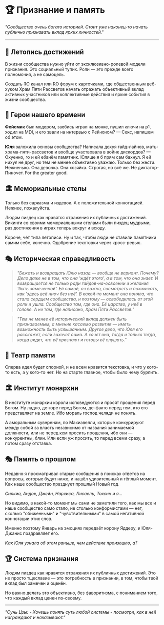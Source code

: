 # 🏆 Признание и память

*"Сообщество очень богато историей. Стоит уже наконец-то начать публично признавать вклад ярких личностей."*

---

## 📜 Летопись достижений

В жизни сообщества нужно уйти от эксклюзивно-ролевой модели признания. Это социальный тупик. Роли — это прежде всего полномочия, а не самоцель.

Создать RO канал или RO форум с карточками, где общественным веб-хуком Храм Пяти Рассветов начать отражать объективный вклад активных участников или коллективные действия и яркие события в жизни сообщества.

## 🌟 Герои нашего времени

**Фейсмик** был модером, заебись играл на монке, пушил ключи на р1, ходил на MDI, и его звали на интервью с Рейноном? — Секс, напишем об этом.

**Юля** заложила основы сообщества? Написала дохуя гайд-лайнов, мать-храма-пяти-рассветов и вообще участвовала в войне дискордов? — Охуенно, го и ей ебанём памятник. Юляше я б прям сам бахнул. Я ей нихуя не друг, но тем не менее объективно уважаю. Только без жести. Нежненько. Она девочка. Она хозяйка. Строгая, но всё же. Не диктатор-Пиночет. For the greater good.

## 🏛️ Мемориальные стелы

Только без сарказма и издевок. А с положительной коннотацией. Нежнее, пожалуйста.

Людям пиздец как нравятся отражения их публичных достижений. Викинги со своими мемориальными стелами были пиздец мудрыми, раз достижения в играх теперь вокруг и всюду.

Короче, чёт типа летописи. Ну и так, чтобы люди не ставили памятники самим себе, конечно. Одобрение текстовки через кросс-ревью.

## 🎭 Историческая справедливость

> *"Бежать и возвращать Юлю назад — вообще не вариант. Почему? Дело даже не в том, что она 'ждёт этого', а в том, что она знает. И возвращается не только ради гайдов-на-освоении и желания 'быть замеченной'. Ей самой, оч важно, посмотреть и похихикать, как 'здесь всё ниоч без неё'. В какой-то момент она поняла, что стала сердцем сообщества, и поэтому — освободилась от этой роли и ушла. Сообщество там, где она. Её царство, у неё в голове. А не там, где написано, Храм Пяти Рассветов."*

> *"Тем не менее её исторический вклад должен быть признаваемым, а мнение касаемо развития — иметь возможность быть услышанным. Другое дело, что Юля его расскажет, если захочет сама. А хочет она, тогда и только тогда, когда видит, что её признают и готовы её слушать."*

## 🎪 Театр памяти

Сперва идея будет спорной, и не всем нравится текстовка, и что у кого-то есть, а у кого-то нет. Но на старте главное, чтобы было чему бурлить.

## 🏛️ Институт монархии

В институте монархии короли исповедуются и просят прощения перед Богом. Ну ладно, де-юре перед Богом, де-факто перед тем, кто его представляет на земле. Ибо мораль господ челяди не понять.

А аморальным суверенам, по Макиавелли, которые конкурируют между собой за власть независимо от названия занимаемой должности, или не перед кем просить прощения, ибо они — конкурентны, блин. Или если уж просить, то перед всеми сразу, а потом сразу отставка.

## 🎭 Память о прошлом

Недавно я просматривал старые сообщения в поисках ответов на вопросы, которые будут ниже, и нашёл удивительный и тёплый момент. Как наше сообщество празднует прошлый Новый год.

*Силкиа, Андок, Джейн, Наркиса, Лисаель, Токсин и я...*

Но видимо, в какой-то момент мы сами не заметили того, как мы все и наше сообщество само стало, не столько конформистами — нет, сколько "обиженными" и "чувствительными" в самой негативной коннотации этих слов.

Именно поэтому Январь на эмоциях передаёт корону Яддеру, и Юля-Джанис поздравляет его.

*Как Юля узнала об этом раньше, чем действие произошло, а?*

## 🏆 Система признания

Людям пиздец как нравятся отражения их публичных достижений. Это не просто тщеславие — это потребность в признании, в том, чтобы твой вклад был замечен и оценён.

Но важно делать это объективно, без фаворитизма, с пониманием того, что каждый вклад ценен по-своему.

---

*"Сунь Цзы: - Хочешь понять суть любой системы - посмотри, как в ней награждают и наказывают."* 
